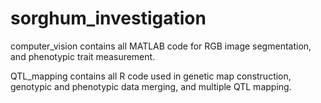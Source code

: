 # sorghum_investigation

computer_vision contains all MATLAB code for RGB image segmentation, and phenotypic trait measurement.

QTL_mapping contains all R code used in genetic map construction, genotypic and phenotypic data merging, and multiple QTL mapping.
